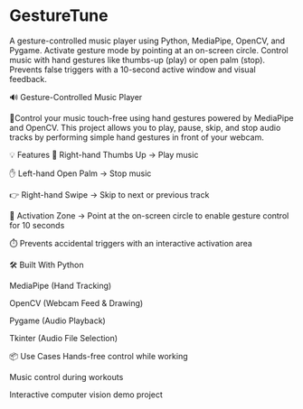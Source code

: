# GestureTune
A gesture-controlled music player using Python, MediaPipe, OpenCV, and Pygame. Activate gesture mode by pointing at an on-screen circle. Control music with hand gestures like thumbs-up (play) or open palm (stop). Prevents false triggers with a 10-second active window and visual feedback.

🔊 Gesture-Controlled Music Player

🎵Control your music touch-free using hand gestures powered by MediaPipe and OpenCV. This project allows you to play, pause, skip, and stop audio tracks by performing simple hand gestures in front of your webcam.

💡 Features
👋 Right-hand Thumbs Up → Play music

✋ Left-hand Open Palm → Stop music

👉 Right-hand Swipe → Skip to next or previous track

🔵 Activation Zone → Point at the on-screen circle to enable gesture control for 10 seconds

⏱️ Prevents accidental triggers with an interactive activation area

🛠️ Built With
Python

MediaPipe (Hand Tracking)

OpenCV (Webcam Feed & Drawing)

Pygame (Audio Playback)

Tkinter (Audio File Selection)

📦 Use Cases
Hands-free control while working

Music control during workouts

Interactive computer vision demo project

